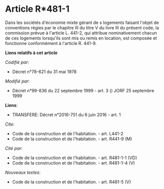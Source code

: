 # Article R*481-1

Dans les sociétés d'économie mixte gérant de s logements faisant l'objet de conventions régies par le chapitre III du titre V
du livre III du présent code, la commission prévue à l'article L. 441-2, qui attribue nominativement chacun de ces logements
lorsqu'ils sont mis ou remis en location, est composée et fonctionne conformément à l'article R. 441-9.

**Liens relatifs à cet article**

_Codifié par_:

  - Décret n°78-621 du 31 mai 1978

_Modifié par_:

  - Décret n°99-836 du 22 septembre 1999 - art. 3 () JORF 25 septembre 1999

**Liens**:

  - TRANSFERE: Décret n°2016-751 du 6 juin 2016 - art. 1

_Cite_:

  - Code de la construction et de l'habitation. - art. L441-2
  - Code de la construction et de l'habitation. - art. R441-9 (M)

_Cité par_:

  - Code de la construction et de l'habitation. - art. R481-1-1 (VD)
  - Code de la construction et de l'habitation. - art. R481-1-4 (V)

_Nouveaux textes_:

  - Code de la construction et de l'habitation. - art. R481-5 (V)
